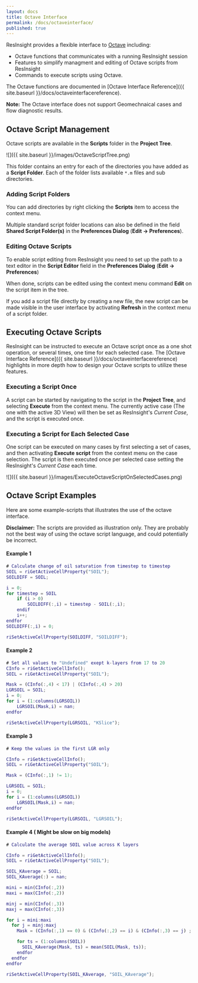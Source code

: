 ```yaml
---
layout: docs
title: Octave Interface
permalink: /docs/octaveinterface/
published: true
---
```


ResInsight provides a flexible interface to [Octave](http://www.gnu.org/software/octave/ "Octave") including:

- Octave functions that communicates with a running ResInsight session
- Features to simplify managment and editing of Octave scripts from ResInsight
- Commands to execute scripts using Octave.  

The Octave functions are documented in [Octave Interface Reference]({{ site.baseurl }}/docs/octaveinterfacereference).

<div class="note info"> 
<b>Note:</b> The Octave interface does not support Geomechnaical cases and flow diagnostic results. 
</div>

## Octave Script Management 
Octave scripts are available in the **Scripts** folder in the **Project Tree**. 

![]({{ site.baseurl }}/images/OctaveScriptTree.png)

This folder contains an entry for each of the directories you have added as a **Script Folder**. Each of the folder lists available `*.m` files and sub directories.

### Adding Script Folders
You can add directories by right clicking the **Scripts** item to access the context menu.

Multiple standard script folder locations can also be defined in the field **Shared Script Folder(s)** in the **Preferences Dialog** (**Edit -> Preferences**). 

### Editing Octave Scripts 
To enable script editing from ResInsight you need to set up the path to a text editor in the **Script Editor** field in the **Preferences Dialog** (**Edit -> Preferences**) 

When done, scripts can be edited using the context menu command **Edit** on the script item in the tree.

If you add a script file directly by creating a new file, the new script can be made visible in the user interface by activating **Refresh** in the context menu of a script folder. 

## Executing Octave Scripts

ResInsight can be instructed to execute an Octave script once as a one shot operation, or several times, one time for each selected case. The [Octave Interface Reference]({{ site.baseurl }}/docs/octaveinterfacereference) highlights in more depth how to design your Octave scripts to utilize these features.

### Executing a Script Once

A script can be started by navigating to the script in the **Project Tree**, and selecting **Execute** from the context menu. The currently active case (The one with the active 3D View) will then be set as ResInsight's *Current Case*, and the script is executed once.

### Executing a Script for Each Selected Case

One script can be executed on many cases by first selecting a set of cases, and then activating **Execute script** from the context menu on the case selection. The script is then executed once per selected case setting the ResInsight's *Current Case* each time. 

![]({{ site.baseurl }}/images/ExecuteOctaveScriptOnSelectedCases.png)

## Octave Script Examples

Here are some example-scripts that illustrates the use of the octave interface. 

<div class="note info"> 
<b>Disclaimer:</b> The scripts are provided as illustration only. They are probably not the best way of using the octave script language, and could potentially be incorrect. 
</div>

#### Example 1

```matlab 
# Calculate change of oil saturation from timestep to timestep
SOIL = riGetActiveCellProperty("SOIL");
SOILDIFF = SOIL;

i = 0;
for timestep = SOIL
	if (i > 0) 
		SOILDIFF(:,i) = timestep - SOIL(:,i);
	endif
	i++;
endfor
SOILDIFF(:,i) = 0;

riSetActiveCellProperty(SOILDIFF, "SOILDIFF");
```

#### Example 2

```matlab    
# Set all values to "Undefined" exept k-layers from 17 to 20
CInfo = riGetActiveCellInfo();
SOIL = riGetActiveCellProperty("SOIL");

Mask = (CInfo(:,4) < 17) | (CInfo(:,4) > 20)
LGRSOIL = SOIL;
i = 0;
for i = (1:columns(LGRSOIL))
    LGRSOIL(Mask,i) = nan;
endfor

riSetActiveCellProperty(LGRSOIL, "KSlice");
```

#### Example 3

```matlab    
# Keep the values in the first LGR only

CInfo = riGetActiveCellInfo();
SOIL = riGetActiveCellProperty("SOIL");

Mask = (CInfo(:,1) != 1);

LGRSOIL = SOIL;
i = 0;
for i = (1:columns(LGRSOIL))
    LGRSOIL(Mask,i) = nan;
endfor

riSetActiveCellProperty(LGRSOIL, "LGRSOIL");
```  

#### Example 4 ( Might be slow on big models)

```matlab 
# Calculate the average SOIL value across K layers

CInfo = riGetActiveCellInfo();
SOIL = riGetActiveCellProperty("SOIL");

SOIL_KAverage = SOIL;
SOIL_KAverage(:) = nan;

mini = min(CInfo(:,2))
maxi = max(CInfo(:,2))

minj = min(CInfo(:,3))
maxj = max(CInfo(:,3))

for i = mini:maxi
  for j = minj:maxj 
    Mask = (CInfo(:,1) == 0) & (CInfo(:,2) == i) & (CInfo(:,3) == j) ;

    for ts = (1:columns(SOIL)) 
      SOIL_KAverage(Mask, ts) = mean(SOIL(Mask, ts));
    endfor
  endfor
endfor

riSetActiveCellProperty(SOIL_KAverage, "SOIL_KAverage");
```
